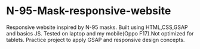 # N-95-Mask-responsive-website
Responsive website inspired by N-95 masks. Built using HTML,CSS,GSAP and basics JS. Tested on laptop and my mobile(Oppo F17).Not optimized for tablets. Practice project to apply GSAP and responsive design concepts.
